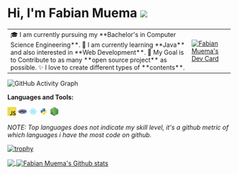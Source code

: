 # Hi, I'm Fabian Muema <img src="https://github.com/TheDudeThatCode/TheDudeThatCode/blob/master/Assets/Hi.gif" width="29px">

<table>
<tr>
  <td valign="center">
    🎓 I am currently pursuing my **Bachelor's in Computer Science Engineering**.
    🌱 I am currently learning **Java** and also interested in **Web Development**.
    🎯 My Goal is to Contribute to as many **open source project** as possible.
    ✨ I love to create different types of **contents**.
<td >
   <a href="https://app.daily.dev/fabianmuema"><img src="https://api.daily.dev/devcards/47309807ed6e4df6813ccff15bef01a4.png?r=qiu" width="400" alt="Fabian Muema's Dev Card"/></a>
  </td>

</tr>
</table>

![GitHub Activity Graph](https://activity-graph.herokuapp.com/graph?username=fabianmuema&theme=dracula&hide_border=true)


**Languages and Tools:**  

<code><img height="20" src="https://raw.githubusercontent.com/github/explore/80688e429a7d4ef2fca1e82350fe8e3517d3494d/topics/javascript/javascript.png"></code>
<code><img height="20" src="https://raw.githubusercontent.com/github/explore/80688e429a7d4ef2fca1e82350fe8e3517d3494d/topics/php/php.png"></code>
<code><img height="20" src="https://raw.githubusercontent.com/github/explore/80688e429a7d4ef2fca1e82350fe8e3517d3494d/topics/react/react.png"></code>
<code><img height="20" src="https://raw.githubusercontent.com/github/explore/5c058a388828bb5fde0bcafd4bc867b5bb3f26f3/topics/python/python.png"></code>
<code><img height="20" src="https://raw.githubusercontent.com/github/explore/80688e429a7d4ef2fca1e82350fe8e3517d3494d/topics/nodejs/nodejs.png"></code>    


*NOTE: Top languages does not indicate my skill level, it's a github metric of which languages i have the most code on github.*

[![trophy](https://github-profile-trophy.vercel.app/?username=fabianmuema)](https://github.com/ryo-ma/github-profile-trophy)

<a href="">
  <img align="center" src="https://github-readme-stats.vercel.app/api/top-langs/?username=fabianmuema&hide=html,css" />
</a>
<a href="">
  <img align="center" src="https://github-readme-stats.vercel.app/api?username=fabianmuema&show_icons=true&line_height=27&count_private=true" alt="Fabian Muema's Github stats" />
</a>
